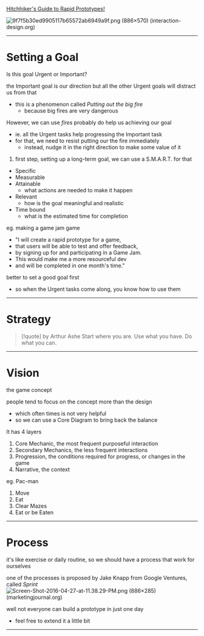 [Hitchhiker's Guide to Rapid Prototypes!](https://www.youtube.com/watch?v=sYWkiv1hTPM)

![9f7f5b30ed9905117b65572ab6949a9f.png (886×570) (interaction-design.org)](https://public-media.interaction-design.org/images/uploads/9f7f5b30ed9905117b65572ab6949a9f.png)
___

# Setting a Goal
Is this goal Urgent or Important?

the Important goal is our direction
but all the other Urgent goals will distract us from that
* this is a phenomenon called *Putting out the big fire*
	* because big fires are very dangerous

However, we can use *fires* probably do help us achieving our goal
* ie. all the Urgent tasks help progressing the Important task
* for that, we need to resist putting our the fire immediately
	* instead, nudge it in the right direction to make some value of it

1. first step, setting up a long-term goal, we can use a S.M.A.R.T. for that
* Specific
* Measurable
* Attainable
	* what actions are needed to make it happen
* Relevant
	* how is the goal meaningful and realistic
* Time bound
	* what is the estimated time for completion

eg. making a game jam game
* "I will create a rapid prototype for a game,
* that users will be able to test and offer feedback,
* by signing up for and participating in a Game Jam.
* This would make me a more resourceful dev
* and will be completed in one month's time."

better to set a good goal first
* so when the Urgent tasks come along, you know how to use them
___

# Strategy

> [!quote] by Arthur Ashe
> Start where you are.
> Use what you have.
> Do what you can.

___

# Vision
the game concept

people tend to focus on the concept more than the design
* which often times is not very helpful
* so we can use a Core Diagram to bring back the balance

It has 4 layers
1. Core Mechanic, the most frequent purposeful interaction
2. Secondary Mechanics, the less frequent interactions
3. Progression, the conditions required for progress, or changes in the game
4. Narrative, the context

eg. Pac-man
1. Move
2. Eat
3. Clear Mazes
4. Eat or be Eaten
___

# Process
it's like exercise or daily routine, so we should have a process that work for ourselves

one of the processes is proposed by Jake Knapp from Google Ventures, called *Sprint*
![Screen-Shot-2016-04-27-at-11.38.29-PM.png (886×285) (marketingjournal.org)](https://www.marketingjournal.org/wp-content/uploads/2016/04/Screen-Shot-2016-04-27-at-11.38.29-PM.png)

well not everyone can build a prototype in just one day
* feel free to extend it a little bit
___
